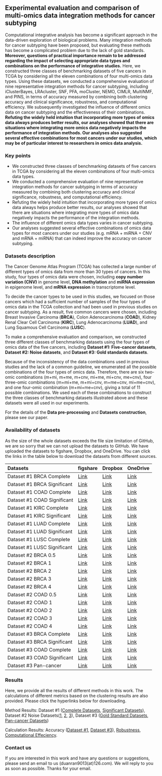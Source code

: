 ## Experimental evaluation and comparison of multi-omics data integration methods for cancer subtyping

Computational integrative analysis has become a significant approach in the data-driven exploration of biological problems. Many integration methods for cancer subtyping have been proposed, but evaluating these methods has become a complicated problem due to the lack of gold standards. **Moreover, questions of practical importance remain to be addressed regarding the impact of selecting appropriate data types and combinations on the performance of integrative studies.** Here, we constructed three classes of benchmarking datasets of five cancers in TCGA by considering all the eleven combinations of four multi-omics data types. Using these datasets, we conducted a comprehensive evaluation of nine representative integration methods for cancer subtyping, including iClusterBayes, LRAcluster, SNF, PFA, moCluster, NEMO, CIMLR, MultiNMF, and PINS, in terms of accuracy measured by combining both clustering accuracy and clinical significance, robustness, and computational efficiency. We subsequently investigated the influence of different omics data on cancer subtyping and the effectiveness of their combinations. **Refuting the widely held intuition that incorporating more types of omics data always produces better results, our analyses showed that there are situations where integrating more omics data negatively impacts the performance of integration methods. Our analyses also suggested several effective combinations for most cancers under our studies, which may be of particular interest to researchers in omics data analysis.**



### Key points

- We constructed three classes of benchmarking datasets of five cancers in TCGA by considering all the eleven combinations of four multi-omics data types.
- We conducted a comprehensive evaluation of nine representative integration methods for cancer subtyping in terms of accuracy measured by combining both clustering accuracy and clinical significance, robustness, and computational efficiency.
- Refuting the widely held intuition that incorporating more types of omics data always helps produce better results, our analyses showed that there are situations where integrating more types of omics data negatively impacts the performance of the integration methods.
- The influence of different omics data types varies in cancer subtyping.
- Our analyses suggested several effective combinations of omics data types for most cancers under our studies (e.g. mRNA + miRNA + CNV and mRNA + miRNA) that can indeed improve the accuracy on cancer subtyping.



### Datasets description

The Cancer Genome Atlas Program (TCGA) has collected a large number of different types of omics data from more than 30 types of cancers. In this study, four types of omics data were chosen, including **copy number variation (CNV)** in genome level, **DNA methylation** and **miRNA expression** in epigenome level, and **mRNA expression** in transcriptome level. 

To decide the cancer types to be used in this studies, we focused on those cancers which had a sufficient number of samples of the four types of omics data in the TCGA collection and had been used in previous studies on cancer subtyping. As a result, five common cancers were chosen, including Breast Invasive Carcinoma (**BRCA**), Colon Adenocarcinoma (**COAD**), Kidney Renal Clear Cell Carcinoma (**KIRC**), Lung Adenocarcinoma (**LUAD**), and Lung Squamous Cell Carcinoma (**LUSC**). 

To make a comprehensive evaluation and comparison, we constructed three different classes of benchmarking datasets using the four types of omics data of the five cancers, including **Dataset #1: Five-cancer datasets**, **Dataset #2: Noise datasets**, and **Dataset #3: Gold standards datasets**.

Because of the inconsistency of the data combinations used in previous studies and the lack of a common guideline, we enumerated all the possible combinations of the four types of omics data. Therefore, there are six two-omic combinations (m+mi, m+me, m+cnv, mi+me, mi+cnv, me+cnv), four three-omic combinations (m+mi+me, m+mi+cnv, m+me+cnv, mi+me+cnv), and one four-omic combination (m+mi+me+cnv), giving a total of 11 possible combinations. We used each of these combinations to construct the three classes of benchmarking datasets illustrated above and these datasets were all used in our experiments.

For the details of the **Data pre-processing** and **Datasets construction**, please see our paper.



### Availability of datasets

As the size of the whole datasets exceeds the file size limitation of GitHub, we are so sorry that we can not upload the datasets to GitHub. We have uploaded the datasets to figshare, Dropbox, and OneDrive. You can click the links in the table below to download the datasets from different sources.

| Datasets                    | figshare | Dropbox | OneDrive |
| :-------------------------- | -------- | ------- | -------- |
| Dataset #1 BRCA Complete    | [Link](https://figshare.com/s/2773784f1d94260a4a2e)     | [Link](https://www.dropbox.com/s/u1c4tnsmz3u7uht/Dataset%20%231%20BRCA%20Complete.rar?dl=0)    | [Link](https://1drv.ms/u/s!AvzO3KiW69byhYtudwlPA0H52bIHDg?e=MtVyVe)     |
| Dataset #1 BRCA Significant | [Link](https://figshare.com/s/bb469b06fe969fa34b64)     | [Link](https://www.dropbox.com/s/6o1mk85ujhteqw9/Dataset%20%231%20BRCA%20Significant.rar?dl=0)    | [Link](https://1drv.ms/u/s!AvzO3KiW69byhYtcfWsydgZnx3aTPg?e=J9qefY)     |
| Dataset #1 COAD Complete    | [Link](https://figshare.com/s/7cd48631c14df2046b16)     | [Link](https://www.dropbox.com/s/thckrfr8s9d5mc1/Dataset%20%231%20COAD%20Complete.rar?dl=0)    | [Link](https://1drv.ms/u/s!AvzO3KiW69byhYtfV0xQ51XcSq3dNw?e=ICRmPy)     |
| Dataset #1 COAD Significant | [Link](https://figshare.com/s/c21e5bd52f0838d91674)     | [Link](https://www.dropbox.com/s/2ucu8sevigly01q/Dataset%20%231%20COAD%20Significant.rar?dl=0)    | [Link](https://1drv.ms/u/s!AvzO3KiW69byhYtazI6IZ4h91RJ13Q?e=qdsXOy)     |
| Dataset #1 KIRC Complete    | [Link](https://figshare.com/s/030c22d72ed78fe92770)     | [Link](https://www.dropbox.com/s/ofrwco4r30g32wm/Dataset%20%231%20KIRC%20Complete.rar?dl=0)    | [Link](https://1drv.ms/u/s!AvzO3KiW69byhYtggage4Z2tE8bstw?e=tBEw08)     |
| Dataset #1 KIRC Significant | [Link](https://figshare.com/s/b4b0438fa2580007b88c)     | [Link](https://www.dropbox.com/s/27fyg1aegwak3wb/Dataset%20%231%20KIRC%20Significant.rar?dl=0)    | [Link](https://1drv.ms/u/s!AvzO3KiW69byhYtbec4h3rFvgKC51A?e=oHINKC)     |
| Dataset #1 LUAD Complete    | [Link](https://figshare.com/s/1449ae077871f836891e)     | [Link](https://www.dropbox.com/s/a1gagyzpsjvaiyc/Dataset%20%231%20LUAD%20Complete.rar?dl=0)    | [Link](https://1drv.ms/u/s!AvzO3KiW69byhYtsXzVqN-8quaoykQ?e=p0ZKRG)     |
| Dataset #1 LUAD Significant | [Link](https://figshare.com/s/1e7ad8f03248f74fb572)     | [Link](https://www.dropbox.com/s/02rexx3ds7qqbla/Dataset%20%231%20LUAD%20Significant.rar?dl=0)    | [Link](https://1drv.ms/u/s!AvzO3KiW69byhYtdFrK1GaUo7RI5tg?e=zLEMhb)     |
| Dataset #1 LUSC Complete    | [Link](https://figshare.com/s/e3cdad2d2f8f1d0f0e1f)     | [Link](https://www.dropbox.com/s/lm2kb8p0mnm4iwf/Dataset%20%231%20LUSC%20Complete.rar?dl=0)    | [Link](https://1drv.ms/u/s!AvzO3KiW69byhYtyBEWaefCMHNx_HA?e=PaNqsA)     |
| Dataset #1 LUSC Significant | [Link](https://figshare.com/s/55694443ea5bdd613293)     | [Link](https://www.dropbox.com/s/j6hmawt7wkt469a/Dataset%20%231%20LUSC%20Significant.rar?dl=0)    | [Link](https://1drv.ms/u/s!AvzO3KiW69byhYte5GT4OAs3uyJIug?e=cUKIel)     |
| Dataset #2 BRCA 0.5         | [Link](https://figshare.com/s/2280a954c5d2b911add6)     | [Link](https://www.dropbox.com/s/uoh03l46bpd5794/Dataset%20%232%20BRCA%200.5.rar?dl=0)    | [Link](https://1drv.ms/u/s!AvzO3KiW69byhYthpHAUBNPUHIJTBA?e=l0Ol0A)     |
| Dataset #2 BRCA 1           | [Link](https://figshare.com/s/19aa8c5c419bcd29d3b5)     | [Link](https://www.dropbox.com/s/pff4inhf0tim863/Dataset%20%232%20BRCA%201.rar?dl=0)    | [Link](https://1drv.ms/u/s!AvzO3KiW69byhYtiingsWcQfAQ4CSA?e=dCDebT)     |
| Dataset #2 BRCA 2           | [Link](https://figshare.com/s/5927110c594f5f6b97f8)     | [Link](https://www.dropbox.com/s/aihh4tnx9o129sp/Dataset%20%232%20BRCA%202.rar?dl=0)    | [Link](https://1drv.ms/u/s!AvzO3KiW69byhYtjiCisAhOmrkyDEg?e=71cJbY)     |
| Dataset #2 BRCA 3           | [Link](https://figshare.com/s/35a8738724385f490f9a)     | [Link](https://www.dropbox.com/s/33sei6vewskqane/Dataset%20%232%20BRCA%203.rar?dl=0)    | [Link](https://1drv.ms/u/s!AvzO3KiW69byhYtkHdJkTs8ladQcLQ?e=eI0VnY)     |
| Dataset #2 BRCA 4           | [Link](https://figshare.com/s/8e668698a5712a81f238)     | [Link](https://www.dropbox.com/s/aq6ns4t5z1hvvqw/Dataset%20%232%20BRCA%204.rar?dl=0)    | [Link](https://1drv.ms/u/s!AvzO3KiW69byhYtl7JadgVD3l0DVPw?e=NkT38t)     |
| Dataset #2 COAD 0.5         | [Link](https://figshare.com/s/5416db4edfe9081e7554)     | [Link](https://www.dropbox.com/s/mklqwqxwkk71bwq/Dataset%20%232%20COAD%200.5.rar?dl=0)    | [Link](https://1drv.ms/u/s!AvzO3KiW69byhYtmV6Friit_JYMh_Q?e=lsZS30)     |
| Dataset #2 COAD 1           | [Link](https://figshare.com/s/02a17f5b62a979c3223b)     | [Link](https://www.dropbox.com/s/a4cgaz218vmbguz/Dataset%20%232%20COAD%201.rar?dl=0)    | [Link](https://1drv.ms/u/s!AvzO3KiW69byhYtpHy7IvwziDoLWNw?e=gzYGcg)     |
| Dataset #2 COAD 2           | [Link](https://figshare.com/s/6462b2230c94299666ef)     | [Link](https://www.dropbox.com/s/m5zei4k7pm2582g/Dataset%20%232%20COAD%202.rar?dl=0)    | [Link](https://1drv.ms/u/s!AvzO3KiW69byhYtnCV2yMaHiCdSrkQ?e=daEnKj)     |
| Dataset #2 COAD 3           | [Link](https://figshare.com/s/dc551de7ca8a521ae4d4)     | [Link](https://www.dropbox.com/s/vp6j6i3gnh1fc5s/Dataset%20%232%20COAD%203.rar?dl=0)    | [Link](https://1drv.ms/u/s!AvzO3KiW69byhYto2w4RLMojaA2eqw?e=fRwycL)     |
| Dataset #2 COAD 4           | [Link](https://figshare.com/s/eb3ae8f8770ec48f925b)     | [Link](https://www.dropbox.com/s/mcb48gysb2m7p7z/Dataset%20%232%20COAD%204.rar?dl=0)    | [Link](https://1drv.ms/u/s!AvzO3KiW69byhYtq-x7e3dKOGfdFLA?e=qJEaBw)     |
| Dataset #3 BRCA Complete    | [Link](https://figshare.com/s/b0d8c68133e8afa8b880)     | [Link](https://www.dropbox.com/s/0bz6rg2itv04cgj/Dataset%20%233%20BRCA%20Complete.rar?dl=0)    | [Link](https://1drv.ms/u/s!AvzO3KiW69byhYtwQuTnQogMru3xGQ?e=jXbG3V)     |
| Dataset #3 BRCA Significant | [Link](https://figshare.com/s/c472f60152dc55f01634)     | [Link](https://www.dropbox.com/s/55rdujg0dlyzvfx/Dataset%20%233%20BRCA%20Significant.rar?dl=0)    | [Link](https://1drv.ms/u/s!AvzO3KiW69byhYtt3IWxJPN48QyPKg?e=psnX3R)     |
| Dataset #3 COAD Complete    | [Link](https://figshare.com/s/0dd604647efc5e7e0d49)     | [Link](https://www.dropbox.com/s/dwkybrwe9dq3drk/Dataset%20%233%20COAD%20Complete.rar?dl=0)    | [Link](https://1drv.ms/u/s!AvzO3KiW69byhYtvSb4Gt6ZwJVgVDQ?e=ANoG0J)     |
| Dataset #3 COAD Significant | [Link](https://figshare.com/s/8b92e955ead4c5a187fe)     | [Link](https://www.dropbox.com/s/krbwi7m2zav36xa/Dataset%20%233%20COAD%20Significant.rar?dl=0)    | [Link](https://1drv.ms/u/s!AvzO3KiW69byhYtrLyw0DYLtCcMtVA?e=cYcpTs)     |
| Dataset #3 Pan-cancer       | [Link](https://figshare.com/s/d2658236fe0dcf3ccd10)     | [Link](https://www.dropbox.com/s/u7kau91j38yr4l5/Dataset%20%233%20Pancancer%20Datasets.rar?dl=0)    | [Link](https://1drv.ms/u/s!AvzO3KiW69byhYtxX3cTZROO_B3UaA?e=iZDUsS)     |



### Results

Here, we provide all the results of different methods in this work. The calculations of different metrics based on the clustering results are also provided. Please click the hyperlinks below for downloading.

Method Results:
Dataset #1 ([Complete Datasets](https://github.com/GaoLabXDU/MultiOmicsIntegrationStudy/blob/master/Method%20Results/Dataset%20%231%20Complete%20Datasets.zip),  [Significant Datasets](https://github.com/GaoLabXDU/MultiOmicsIntegrationStudy/blob/master/Method%20Results/Dataset%20%231%20Significant%20Datasets.zip)), 
Dataset #2 Noise Datasets([1](https://github.com/GaoLabXDU/MultiOmicsIntegrationStudy/blob/master/Method%20Results/Dataset%20%232%20Noise%20Datasets%201.zip), [2](https://github.com/GaoLabXDU/MultiOmicsIntegrationStudy/blob/master/Method%20Results/Dataset%20%232%20Noise%20Datasets%202.zip), [3](https://github.com/GaoLabXDU/MultiOmicsIntegrationStudy/blob/master/Method%20Results/Dataset%20%232%20Noise%20Datasets%203.zip)), 
Dataset #3 ([Gold Standard Datasets](https://github.com/GaoLabXDU/MultiOmicsIntegrationStudy/blob/master/Method%20Results/Dataset%20%233%20Gold%20Standard%20Datasets.zip), [Pan-cancer Datasets](https://github.com/GaoLabXDU/MultiOmicsIntegrationStudy/blob/master/Method%20Results/Dataset%20%233%20Pancancer%20Datasets.zip))

Calculation Results: Accuracy ([Dataset #1](https://github.com/GaoLabXDU/MultiOmicsIntegrationStudy/blob/master/Calculation%20Results/Accuracy_Dataset%20%231.xlsx), [Dataset #3](https://github.com/GaoLabXDU/MultiOmicsIntegrationStudy/blob/master/Calculation%20Results/Accuracy_Dataset%20%233.xlsx)), [Robustness](https://github.com/GaoLabXDU/MultiOmicsIntegrationStudy/blob/master/Calculation%20Results/Robustness.xlsx), [Computational Effeciency](https://github.com/GaoLabXDU/MultiOmicsIntegrationStudy/blob/master/Calculation%20Results/Computational%20Efficiency.xlsx).



### Contact us

If you are interested in this work and have any questions or suggestions, please send an email to us (duanran9013(at)126.com). We will reply to you as soon as possible. Thanks for your email.

